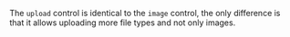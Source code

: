
The `upload` control is identical to the `image` control, the only difference is that it allows uploading more file types and not only images.
